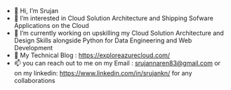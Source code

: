 - 👋 Hi, I’m Srujan
- 👀 I’m interested in Cloud Solution Architecture and Shipping Sofware Applications on the Cloud 
- 🌱 I’m currently working on upskilling my Cloud Solution Architecture and Design Skills alongside Python for Data Engineering and Web Development
- :pencil: My Technical Blog : https://exploreazurecloud.com/
- 📫 you can reach out to me on my Email : srujannaren83@gmail.com or on my linkedin: https://www.linkedin.com/in/srujankn/ for any collaborations


<!---
Srujan1993/Srujan1993 is a ✨ special ✨ repository because its `README.md` (this file) appears on your GitHub profile.
You can click the Preview link to take a look at your changes.
--->
